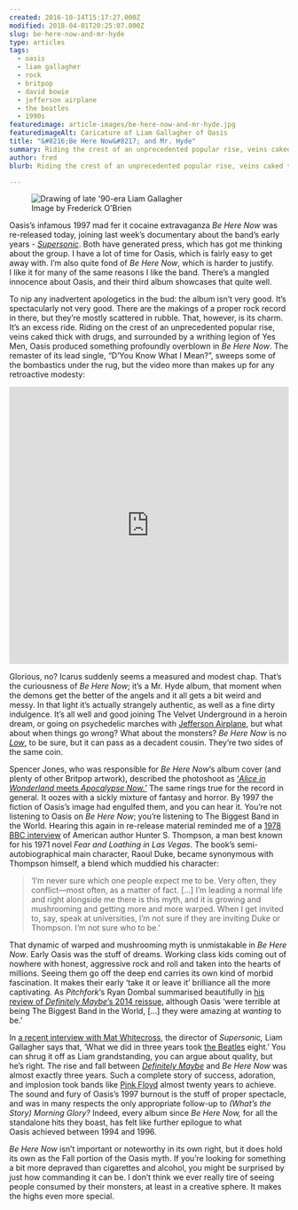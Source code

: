 ```yaml
---
created: 2016-10-14T15:17:27.000Z
modified: 2018-04-01T20:25:07.000Z
slug: be-here-now-and-mr-hyde
type: articles
tags:
  - oasis
  - liam gallagher
  - rock
  - britpop
  - david bowie
  - jefferson airplane
  - the beatles
  - 1990s
featuredimage: article-images/be-here-now-and-mr-hyde.jpg
featuredimageAlt: Caricature of Liam Gallagher of Oasis
title: "&#8216;Be Here Now&#8217; and Mr. Hyde"
summary: Riding the crest of an unprecedented popular rise, veins caked thick with drugs, Oasis produced something profoundly overblown in their third album
author: fred
blurb: Riding the crest of an unprecedented popular rise, veins caked thick with drugs, Oasis produced something profoundly overblown in their third album.

---
```

<figure class="wide">
  <img src="article-images/be-here-now-and-mr-hyde.jpg" alt="Drawing of late '90-era Liam Gallagher" />
  <figcaption>Image by Frederick O'Brien</figcaption>
</figure>

Oasis’s infamous 1997 mad fer it cocaine extravaganza *Be Here Now* was re-released today, joining last week’s documentary about the band’s early years - [*Supersonic*](http://www.imdb.com/title/tt5213534/). Both have generated press, which has got me thinking about the group. I have a lot of time for Oasis, which is fairly easy to get away with. I’m also quite fond of *Be Here Now*, which is harder to justify. I like it for many of the same reasons I like the band. There’s a mangled innocence about Oasis, and their third album showcases that quite well.

To nip any inadvertent apologetics in the bud: the album isn’t very good. It’s spectacularly not very good. There are the makings of a proper rock record in there, but they’re mostly scattered in rubble. That, however, is its charm. It’s an excess ride. Riding on the crest of an unprecedented popular rise, veins caked thick with drugs, and surrounded by a writhing legion of Yes Men, Oasis produced something profoundly overblown in *Be Here Now*. The remaster of its lead single, “D’You Know What I Mean?”, sweeps some of the bombastics under the rug, but the video more than makes up for any retroactive modesty:

<center><iframe src="https://www.youtube.com/embed/jyJU2136ym4?rel=0" width="100%" height="500px" frameborder="0" allowfullscreen="allowfullscreen"></iframe></center>

Glorious, no? Icarus suddenly seems a measured and modest chap. That’s the curiousness of *Be Here Now*; it’s a Mr. Hyde album, that moment when the demons get the better of the angels and it all gets a bit weird and messy. In that light it’s actually strangely authentic, as well as a fine dirty indulgence. It’s all well and good joining The Velvet Underground in a heroin dream, or going on psychedelic marches with [Jefferson Airplane](/reviews/jefferson-airplane-surrealistic-pillow/), but what about when things go wrong? What about the monsters? *Be Here Now* is no [*Low*](/reviews/david-bowie-low/), to be sure, but it can pass as a decadent cousin. They’re two sides of the same coin.

Spencer Jones, who was responsible for *Be Here Now*‘s album cover (and plenty of other Britpop artwork), described the photoshoot as [‘*Alice in Wonderland* meets *Apocalypse Now.*’](http://www.nme.com/photos/oasis--the-stories-behind-their-cryptic-album-and-single-sleeve-art/385389#/photo/4>) The same rings true for the record in general. It oozes with a sickly mixture of fantasy and horror. By 1997 the fiction of Oasis’s image had engulfed them, and you can hear it. You’re not listening to Oasis on *Be Here Now*; you’re listening to The Biggest Band in the World. Hearing this again in re-release material reminded me of a [1978 BBC interview](https://youtu.be/laamYjSwcHI?t=41m11s) of American author Hunter S. Thompson, a man best known for his 1971 novel *Fear and Loathing in Las Vegas*. The book’s semi-autobiographical main character, Raoul Duke, became synonymous with Thompson himself, a blend which muddied his character:

> ‘I’m never sure which one people expect me to be. Very often, they conflict—most often, as a matter of fact. […] I’m leading a normal life and right alongside me there is this myth, and it is growing and mushrooming and getting more and more warped. When I get invited to, say, speak at universities, I’m not sure if they are inviting Duke or Thompson. I’m not sure who to be.’

That dynamic of warped and mushrooming myth is unmistakable in *Be Here Now*. Early Oasis was the stuff of dreams. Working class kids coming out of nowhere with honest, aggressive rock and roll and taken into the hearts of millions. Seeing them go off the deep end carries its own kind of morbid fascination. It makes their early ‘take it or leave it’ brilliance all the more captivating. As *Pitchfork*‘s Ryan Dombal summarised beautifully in [his review of *Definitely Maybe*’s 2014 reissue](http://pitchfork.com/reviews/albums/19258-oasis-definitely-maybe-reissue/), although Oasis ‘were terrible at being The Biggest Band in the World, […] they were amazing at *wanting* to be.’

In [a recent interview with Mat Whitecross](http://lwlies.com/interviews/liam-gallagher-supersonic-oasis/), the director of *Supersonic,* Liam Gallagher says that, ‘What we did in three years took [the Beatles](/reviews/the-beatles-revolver/) eight.’ You can shrug it off as Liam grandstanding, you can argue about quality, but he’s right. The rise and fall between [*Definitely Maybe*](/reviews/oasis-definitely-maybe/) and *Be Here Now* was almost exactly three years. Such a complete story of success, adoration, and implosion took bands like [Pink Floyd](/reviews/pink-floyd-the-dark-side-of-the-moon/) almost twenty years to achieve. The sound and fury of Oasis’s 1997 burnout is the stuff of proper spectacle, and was in many respects the only appropriate follow-up to *(What’s the Story) Morning Glory?* Indeed, every album since *Be Here Now,* for all the standalone hits they boast, has felt like further epilogue to what Oasis achieved between 1994 and 1996.

*Be Here Now* isn’t important or noteworthy in its own right, but it does hold its own as the Fall portion of the Oasis myth. If you’re looking for something a bit more depraved than cigarettes and alcohol, you might be surprised by just how commanding it can be. I don’t think we ever really tire of seeing people consumed by their monsters, at least in a creative sphere. It makes the highs even more special.
